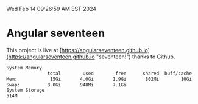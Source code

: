 Wed Feb 14 09:26:59 AM EST 2024

# Angular seventeen


This project is live at [https://angularseventeen.github.io](https://angularseventeen.github.io "seventeen!") thanks to Github.

```bash
System Memory
               total        used        free      shared  buff/cache   available
Mem:            15Gi       4.0Gi       1.9Gi       802Mi        10Gi        11Gi
Swap:          8.0Gi       948Mi       7.1Gi
System Storage
514M	.
```
```bash
